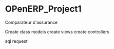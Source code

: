 # OPenERP_Project1
Comparateur d'assurance

Create class models
create views
create controllers

sql request
